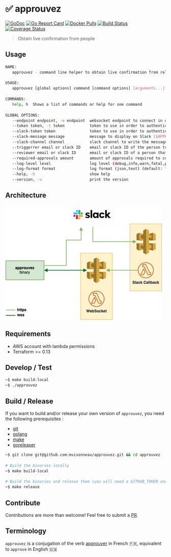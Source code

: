 # ✅ approuvez

[![GoDoc](https://godoc.org/github.com/mvisonneau/approuvez?status.svg)](https://godoc.org/github.com/mvisonneau/approuvez)
[![Go Report Card](https://goreportcard.com/badge/github.com/mvisonneau/approuvez)](https://goreportcard.com/report/github.com/mvisonneau/approuvez)
[![Docker Pulls](https://img.shields.io/docker/pulls/mvisonneau/approuvez.svg)](https://hub.docker.com/r/mvisonneau/approuvez/)
[![Build Status](https://cloud.drone.io/api/badges/mvisonneau/approuvez/status.svg)](https://cloud.drone.io/mvisonneau/approuvez)
[![Coverage Status](https://coveralls.io/repos/github/mvisonneau/approuvez/badge.svg?branch=master)](https://coveralls.io/github/mvisonneau/approuvez?branch=master)

> Obtain live confirmation from people

## Usage

```bash
NAME:
   approuvez - command line helper to obtain live confirmation from relevant people

USAGE:
   approuvez [global options] command [command options] [arguments...]

COMMANDS:
   help, h  Shows a list of commands or help for one command

GLOBAL OPTIONS:
   --endpoint endpoint, -e endpoint  websocket endpoint to connect in order to listen for events [$APPROUVEZ_ENDPOINT]
   --token token, -t token           token to use in order to authenticate against the endpoint [$APPROUVEZ_TOKEN]
   --slack-token token               token to use in order to authenticate requests against slack [$APPROUVEZ_SLACK_TOKEN]
   --slack-message message           message to display on Slack [$APPROUVEZ_SLACK_MESSAGE]
   --slack-channel channel           slack channel to write the message onto [$APPROUVEZ_SLACK_CHANNEL]
   --triggerrer email or slack ID    email or slack ID of the person trigerring the message [$APPROUVEZ_TRIGGERRER]
   --reviewer email or slack ID      email or slack ID of a person that should review the message [$APPROUVEZ_REVIEWER]
   --required-approvals amount       amount of approvals required to consider it approved (default to all defined reviewers) (default: 0) [$APPROUVEZ_REQUIRED_APPROVALS]
   --log-level level                 log level (debug,info,warn,fatal,panic) (default: "info") [$APPROUVEZ_LOG_LEVEL]
   --log-format format               log format (json,text) (default: "text") [$APPROUVEZ_LOG_FORMAT]
   --help, -h                        show help
   --version, -v                     print the version
```

## Architecture

![approuvez_architecture](docs/images/approuvez_architecture.png)

## Requirements

- AWS account with lambda permissions
- Terraform >= 0.13

## Develop / Test

```bash
~$ make build-local
~$ ./approuvez
```

## Build / Release

If you want to build and/or release your own version of `approuvez`, you need the following prerequisites :

- [git](https://git-scm.com/)
- [golang](https://golang.org/)
- [make](https://www.gnu.org/software/make/)
- [goreleaser](https://goreleaser.com/)

```bash
~$ git clone git@github.com:mvisonneau/approuvez.git && cd approuvez

# Build the binaries locally
~$ make build-local

# Build the binaries and release them (you will need a GITHUB_TOKEN and to reconfigure .goreleaser.yml)
~$ make release
```

## Contribute

Contributions are more than welcome! Feel free to submit a [PR](https://github.com/mvisonneau/approuvez/pulls).

## Terminology

`approuvez` is a conjugation of the verb [approuver](https://www.larousse.fr/conjugaison/francais/approuver/518) in French 🇫🇷, equivalent to `approve` in English 🇬🇧
